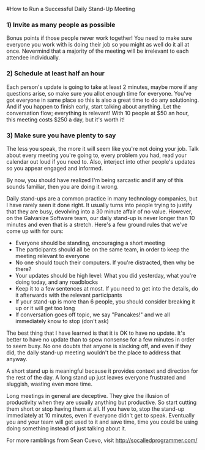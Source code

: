 #How to Run a Successful Daily Stand-Up Meeting

### 1) Invite as many people as possible
Bonus points if those people never work together! You need to make sure everyone you work with is doing their job so you might as well do it all at once. Nevermind that a majority of the meeting will be irrelevant to each attendee individually.

### 2) Schedule at least half an hour
Each person's update is going to take at least 2 minutes, maybe more if any questions arise, so make sure you allot enough time for everyone. You've got everyone in same place so this is also a great time to do any solutioning. And if you happen to finish early, start talking about anything. Let the conversation flow; everything is relevant! With 10 people at $50 an hour, this meeting costs $250 a day, but it's worth it!

### 3) Make sure you have plenty to say
The less you speak, the more it will seem like you're not doing your job. Talk about every meeting you're going to, every problem you had, read your calendar out loud if you need to. Also, interject into other people's updates so you appear engaged and informed.

By now, you should have realized I'm being sarcastic and if any of this sounds familiar, then you are doing it wrong. 

Daily stand-ups are a common practice in many technology companies, but I have rarely seen it done right. It usually turns into people trying to justify that they are busy, devolving into a 30 minute affair of no value. However, on the Galvanize Software team, our daily stand-up is never longer than 10 minutes and even that is a stretch. Here's a few ground rules that we've come up with for ours:

* Everyone should be standing, encouraging a short meeting
* The participants should all be on the same team, in order to keep the meeting relevant to everyone
* No one should touch their computers. If you're distracted, then why be there?
* Your updates should be high level: What you did yesterday, what you're doing today, and any roadblocks
* Keep it to a few sentences at most. If you need to get into the details, do it afterwards with the relevant participants
* If your stand-up is more than 6 people, you should consider breaking it up or it will get too long
* If conversation goes off topic, we say "Pancakes!" and we all immediately know to stop (don't ask)

The best thing that I have learned is that it is OK to have no update. It's better to have no update than to spew nonsense for a few minutes in order to seem busy. No one doubts that anyone is slacking off, and even if they did, the daily stand-up meeting wouldn't be the place to address that anyway.

A short stand up is meaningful because it provides context and direction for the rest of the day. A long stand up just leaves everyone frustrated and sluggish, wasting even more time.

Long meetings in general are deceptive. They give the illusion of productivity when they are usually anything but productive. So start cutting them short or stop having them at all. If you have to, stop the stand-up immediately at 10 minutes, even if everyone didn't get to speak. Eventually you and your team will get used to it and save time, time you could be using doing something instead of just talking about it.

For more ramblings from Sean Cuevo, visit http://socalledprogrammer.com/